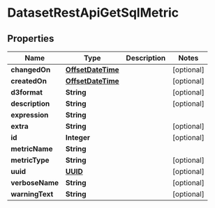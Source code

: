 # DatasetRestApiGetSqlMetric

## Properties
Name | Type | Description | Notes
------------ | ------------- | ------------- | -------------
**changedOn** | [**OffsetDateTime**](OffsetDateTime.md) |  |  [optional]
**createdOn** | [**OffsetDateTime**](OffsetDateTime.md) |  |  [optional]
**d3format** | **String** |  |  [optional]
**description** | **String** |  |  [optional]
**expression** | **String** |  | 
**extra** | **String** |  |  [optional]
**id** | **Integer** |  |  [optional]
**metricName** | **String** |  | 
**metricType** | **String** |  |  [optional]
**uuid** | [**UUID**](UUID.md) |  |  [optional]
**verboseName** | **String** |  |  [optional]
**warningText** | **String** |  |  [optional]
